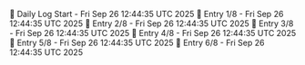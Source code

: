 📅 Daily Log Start - Fri Sep 26 12:44:35 UTC 2025
📌 Entry 1/8 - Fri Sep 26 12:44:35 UTC 2025
📌 Entry 2/8 - Fri Sep 26 12:44:35 UTC 2025
📌 Entry 3/8 - Fri Sep 26 12:44:35 UTC 2025
📌 Entry 4/8 - Fri Sep 26 12:44:35 UTC 2025
📌 Entry 5/8 - Fri Sep 26 12:44:35 UTC 2025
📌 Entry 6/8 - Fri Sep 26 12:44:35 UTC 2025
